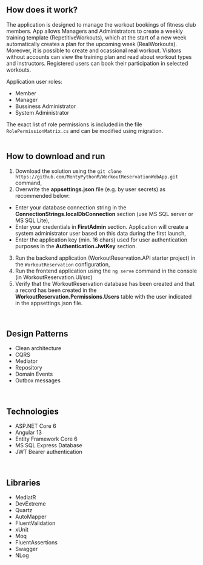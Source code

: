## How does it work?

The application is designed to manage the workout bookings of fitness club members. App allows Managers and Administrators to create a weekly training template (RepetitiveWorkouts), which at the start of a new week automatically creates a plan for the upcoming week (RealWorkouts). Moreover, it is possible to create and ocassional real workout. 
Visitors without accounts can view the training plan and read about workout types and instructors. Registered users can book their participation in selected workouts.
  
Application user roles:
  - Member
  - Manager
  - Bussiness Administrator
  - System Administrator
  
  The exact list of role permissions is included in the file `RolePermissionMatrix.cs` and can be modified using migration.
<br><br>

## How to download and run
1. Download the solution using the `git clone https://github.com/MontyPythonM/WorkoutReservationWebApp.git` command,
2. Overwrite the **appsettings.json** file (e.g. by user secrets) as recommended below:
  - Enter your database connection string in the **ConnectionStrings.localDbConnection** section (use MS SQL server or MS SQL Lite),
  - Enter your credentials in **FirstAdmin** section. Application will create a system administrator user based on this data during the first launch,
  - Enter the application key (min. 16 chars) used for user authentication purposes in the **Authentication.JwtKey** section.
3. Run the backend application (WorkoutReservation.API starter project) in the `WorkoutReservation` configuration,
4. Run the frontend application using the `ng serve` command in the console (in WorkoutReservation.UI/src)
5. Verify that the WorkoutReservation database has been created and that a record has been created in the **WorkoutReservation.Permissions.Users** table with the user indicated in the appsettings.json file.
<br>

## Design Patterns
  
- Clean architecture
- CQRS
- Mediator
- Repository
- Domain Events
- Outbox messages
<br>

## Technologies
  
- ASP.NET Core 6
- Angular 13
- Entity Framework Core 6
- MS SQL Express Database
- JWT Bearer authentication

<br>

## Libraries

- MediatR
- DevExtreme
- Quartz
- AutoMapper
- FluentValidation 
- xUnit
- Moq
- FluentAssertions
- Swagger
- NLog
